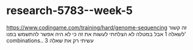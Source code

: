 # research-5783--week-5
https://www.codingame.com/training/hard/genome-sequencing
זה קשור לשאלה 1 אבל במטלה לא הצלחתי לעשות את  זה כי לא היה אפשר להתשמש בפנו' combinations..
עשיתי רק את שאלה 3
